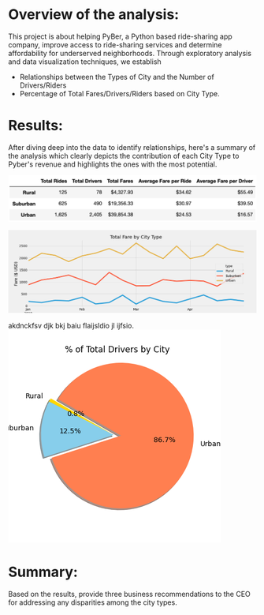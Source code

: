 # Overview of the analysis: 
  This project is about helping PyBer, a Python based ride-sharing app company, improve access to ride-sharing services and determine affordability for underserved neighborhoods. Through exploratory analysis and data visualization techniques, we establish  
  * Relationships between the Types of City and the Number of Drivers/Riders 
  * Percentage of Total Fares/Drivers/Riders based on City Type.

# Results: 
  After diving deep into the data to identify relationships, here's a summary of the analysis which clearly depicts the contribution of each City Type to Pyber's revenue and highlights the ones with the most potential.
  
  <p><img src="https://github.com/yazhcodes/PyBer_Analysis/blob/main/Resources/Summary%20Dataframe.png"></p>
  
  
  <p><img src="https://github.com/yazhcodes/PyBer_Analysis/blob/main/Resources/PyBer_fare_summary.png"></p>
  
  akdnckfsv djk bkj baiu flaijsldio jl ijfsio. <img src="https://github.com/yazhcodes/PyBer_Analysis/blob/main/Resources/Fig7.png">

# Summary: 
  Based on the results, provide three business recommendations to the CEO for addressing any disparities among the city types.
